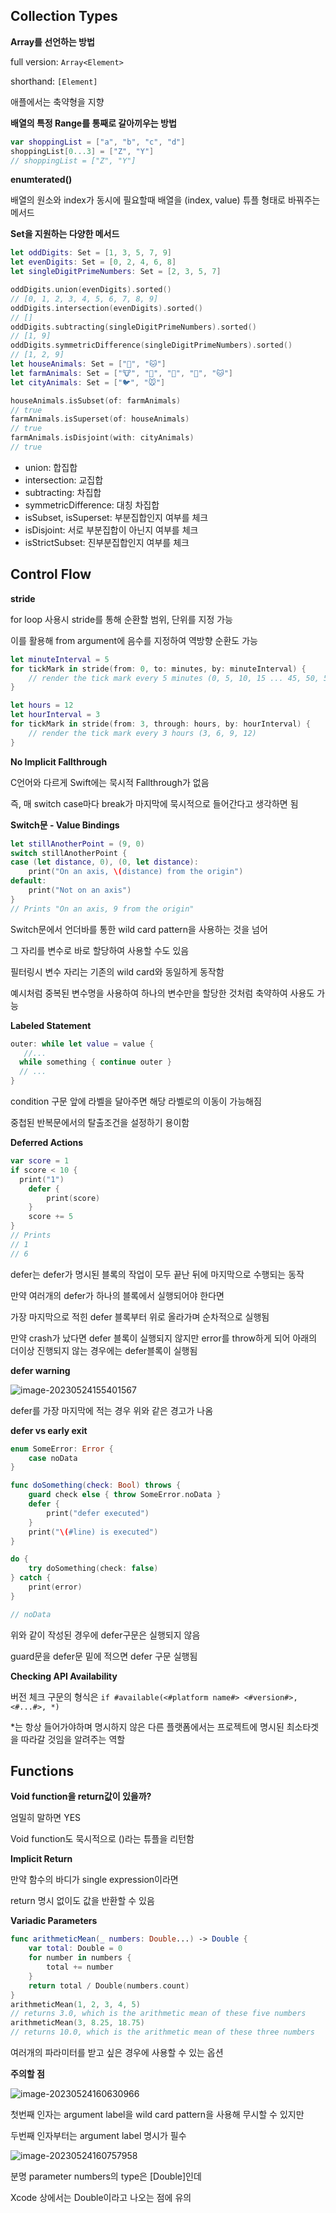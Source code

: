 ## Collection Types

**Array를 선언하는 방법**

full version:  `Array<Element>`

shorthand: `[Element]`

애플에서는 축약형을 지향



**배열의 특정 Range를 통째로 갈아끼우는 방법**

```swift
var shoppingList = ["a", "b", "c", "d"]
shoppingList[0...3] = ["Z", "Y"]
// shoppingList = ["Z", "Y"]
```



**enumterated()**

배열의 원소와 index가 동시에 필요할때 배열을 (index, value) 튜플 형태로 바꿔주는 메서드



**Set을 지원하는 다양한 메서드**

```swift
let oddDigits: Set = [1, 3, 5, 7, 9]
let evenDigits: Set = [0, 2, 4, 6, 8]
let singleDigitPrimeNumbers: Set = [2, 3, 5, 7]

oddDigits.union(evenDigits).sorted()
// [0, 1, 2, 3, 4, 5, 6, 7, 8, 9]
oddDigits.intersection(evenDigits).sorted()
// []
oddDigits.subtracting(singleDigitPrimeNumbers).sorted()
// [1, 9]
oddDigits.symmetricDifference(singleDigitPrimeNumbers).sorted()
// [1, 2, 9]
let houseAnimals: Set = ["🐶", "🐱"]
let farmAnimals: Set = ["🐮", "🐔", "🐑", "🐶", "🐱"]
let cityAnimals: Set = ["🐦", "🐭"]

houseAnimals.isSubset(of: farmAnimals)
// true
farmAnimals.isSuperset(of: houseAnimals)
// true
farmAnimals.isDisjoint(with: cityAnimals)
// true
```

- union: 합집합
- intersection: 교집합
- subtracting: 차집합
- symmetricDifference: 대칭 차집합
- isSubset, isSuperset: 부분집합인지 여부를 체크
- isDisjoint: 서로 부분집합이 아닌지 여부를 체크
- isStrictSubset: 진부분집합인지 여부를 체크



## Control Flow

**stride**

for loop 사용시 stride를 통해 순환할 범위, 단위를 지정 가능

이를 활용해 from argument에 음수를 지정하여 역방향 순환도 가능

```swift
let minuteInterval = 5
for tickMark in stride(from: 0, to: minutes, by: minuteInterval) {
    // render the tick mark every 5 minutes (0, 5, 10, 15 ... 45, 50, 55)
}

let hours = 12
let hourInterval = 3
for tickMark in stride(from: 3, through: hours, by: hourInterval) {
    // render the tick mark every 3 hours (3, 6, 9, 12)
}
```



**No Implicit Fallthrough**

C언어와 다르게 Swift에는 묵시적 Fallthrough가 없음

즉, 매 switch case마다 break가 마지막에 묵시적으로 들어간다고 생각하면 됨



**Switch문  - Value Bindings**

```swift
let stillAnotherPoint = (9, 0)
switch stillAnotherPoint {
case (let distance, 0), (0, let distance):
    print("On an axis, \(distance) from the origin")
default:
    print("Not on an axis")
}
// Prints "On an axis, 9 from the origin"
```

Switch문에서 언더바를 통한 wild card pattern을 사용하는 것을 넘어

그 자리를 변수로 바로 할당하여 사용할 수도 있음

필터링시 변수 자리는 기존의 wild card와 동일하게 동작함

예시처럼 중복된 변수명을 사용하여 하나의 변수만을 할당한 것처럼 축약하여 사용도 가능



**Labeled Statement**

```swift
outer: while let value = value {
   //...
  while something { continue outer }
  // ...
}
```

condition 구문 앞에 라벨을 달아주면 해당 라벨로의 이동이 가능해짐

중첩된 반복문에서의 탈출조건을 설정하기 용이함



**Deferred Actions**

```swift
var score = 1
if score < 10 {
  print("1")
    defer {
        print(score)
    }
    score += 5
}
// Prints
// 1
// 6
```

defer는 defer가 명시된 블록의 작업이 모두 끝난 뒤에 마지막으로 수행되는 동작

만약 여러개의 defer가 하나의 블록에서 실행되어야 한다면 

가장 마지막으로 적힌 defer 블록부터 위로 올라가며 순차적으로 실행됨

만약 crash가 났다면 defer 블록이 실행되지 않지만
error를 throw하게 되어 아래의 더이상 진행되지 않는 경우에는 defer블록이 실행됨

**defer warning**

![image-20230524155401567](https://raw.githubusercontent.com/Neph3779/Blog-Image/forUpload/img/20230524155407.png)

defer를 가장 마지막에 적는 경우 위와 같은 경고가 나옴



**defer vs early exit**

```swift
enum SomeError: Error {
    case noData
}

func doSomething(check: Bool) throws {
    guard check else { throw SomeError.noData }
    defer {
        print("defer executed")
    }
    print("\(#line) is executed")
}

do {
    try doSomething(check: false)
} catch {
    print(error)
}

// noData
```

위와 같이 작성된 경우에 defer구문은 실행되지 않음

guard문을 defer문 밑에 적으면 defer 구문 실행됨



**Checking API Availability**

버전 체크 구문의 형식은 `if #available(<#platform name#> <#version#>, <#...#>, *)`

*는 항상 들어가야하며 명시하지 않은 다른 플랫폼에서는 프로젝트에 명시된 최소타겟을 따라갈 것임을 알려주는 역할



## Functions

**Void function을 return값이 있을까?**

엄밀히 말하면 YES

Void function도 묵시적으로 ()라는 튜플을 리턴함



**Implicit Return**

만약 함수의 바디가 single expression이라면 

return 명시 없이도 값을 반환할 수 있음



**Variadic Parameters**

```swift
func arithmeticMean(_ numbers: Double...) -> Double {
    var total: Double = 0
    for number in numbers {
        total += number
    }
    return total / Double(numbers.count)
}
arithmeticMean(1, 2, 3, 4, 5)
// returns 3.0, which is the arithmetic mean of these five numbers
arithmeticMean(3, 8.25, 18.75)
// returns 10.0, which is the arithmetic mean of these three numbers
```

여러개의 파라미터를 받고 싶은 경우에 사용할 수 있는 옵션



**주의할 점**

![image-20230524160630966](https://raw.githubusercontent.com/Neph3779/Blog-Image/forUpload/img/20230524160631.png)

첫번째 인자는 argument label을 wild card pattern을 사용해 무시할 수 있지만

두번째 인자부터는 argument label 명시가 필수

![image-20230524160757958](https://raw.githubusercontent.com/Neph3779/Blog-Image/forUpload/img/20230524160757.png)

분명 parameter numbers의 type은 [Double]인데

Xcode 상에서는 Double이라고 나오는 점에 유의



